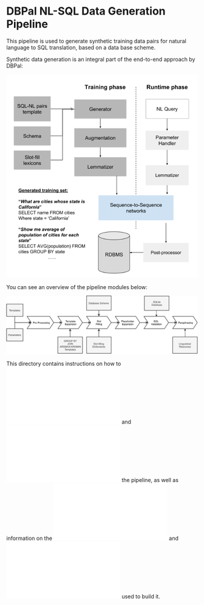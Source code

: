 # DBPal NL-SQL Data Generation Pipeline

This pipeline is used to generate synthetic training data pairs for natural language to SQL translation, based on a data base scheme.

Synthetic data generation is an integral part of the end-to-end approach by DBPal:

![Diagram of DBPal Components](DBPal.png)

You can see an overview of the pipeline modules below:

![Diagram of data generation pipeline modules](FullDataGenerationPipeline.png)

This directory contains instructions on how to ![setup](SETUP.md) and ![use](USAGE.md) the pipeline, as well as information on the ![requirements](REQUIREMENTS.md) and ![resources](RESOURCES.md) used to build it.

